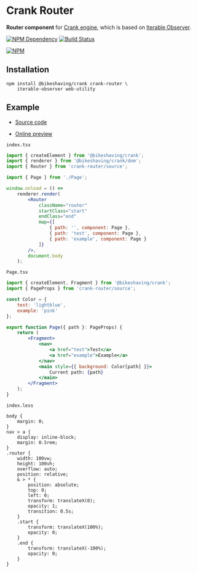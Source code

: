 # Crank Router

**Router component** for [Crank engine][1], which is based on [Iterable Observer][2].

[![NPM Dependency](https://david-dm.org/TechQuery/crank-router.svg)][3]
[![Build Status](https://travis-ci.com/TechQuery/crank-router.svg)][4]

[![NPM](https://nodei.co/npm/crank-router.png?downloads=true&downloadRank=true&stars=true)][5]

## Installation

```shell
npm install @bikeshaving/crank crank-router \
    iterable-observer web-utility
```

## Example

-   [Source code](https://github.com/TechQuery/crank-router/tree/master/test/source)

-   [Online preview](https://tech-query.me/crank-router/demo/)

`index.tsx`

```jsx
import { createElement } from '@bikeshaving/crank';
import { renderer } from '@bikeshaving/crank/dom';
import { Router } from 'crank-router/source';

import { Page } from './Page';

window.onload = () =>
    renderer.render(
        <Router
            className="router"
            startClass="start"
            endClass="end"
            map={[
                { path: '', component: Page },
                { path: 'test', component: Page },
                { path: 'example', component: Page }
            ]}
        />,
        document.body
    );
```

`Page.tsx`

```jsx
import { createElement, Fragment } from '@bikeshaving/crank';
import { PageProps } from 'crank-router/source';

const Color = {
    test: 'lightblue',
    example: 'pink'
};

export function Page({ path }: PageProps) {
    return (
        <Fragment>
            <nav>
                <a href="test">Test</a>
                <a href="example">Example</a>
            </nav>
            <main style={{ background: Color[path] }}>
                Current path: {path}
            </main>
        </Fragment>
    );
}
```

`index.less`

```LESS
body {
    margin: 0;
}
nav > a {
    display: inline-block;
    margin: 0.5rem;
}
.router {
    width: 100vw;
    height: 100vh;
    overflow: auto;
    position: relative;
    & > * {
        position: absolute;
        top: 0;
        left: 0;
        transform: translateX(0);
        opacity: 1;
        transition: 0.5s;
    }
    .start {
        transform: translateX(100%);
        opacity: 0;
    }
    .end {
        transform: translateX(-100%);
        opacity: 0;
    }
}
```

[1]: https://crank.js.org/
[2]: https://web-cell.dev/iterable-observer/
[3]: https://david-dm.org/TechQuery/crank-router
[4]: https://travis-ci.com/TechQuery/crank-router
[5]: https://nodei.co/npm/crank-router/
